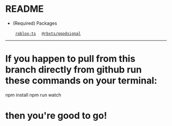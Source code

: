 
# README
 * (Required) Packages <p> 
 <code> [roblox-ts](https://roblox-ts.com/) </code>
 <code> [@rbxts/goodsignal](https://www.npmjs.com/package/@rbxts/goodsignal) </code>
---
 # If you happen to pull from this branch directly from github run these commands on your terminal:

 npm install
 npm run watch<p>

 # then you're good to go!<p>
